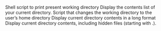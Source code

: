 Shell script to print present working directory
Display the contents list of your current directory.
Script that changes the working directory to the user’s home directory
Display current directory contents in a long format
Display current directory contents, including hidden files (starting with .). 
